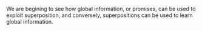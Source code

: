 We are begining to see how global information, or promises, can be used to exploit superposition, and conversely, superpositions can be used to learn global information.
